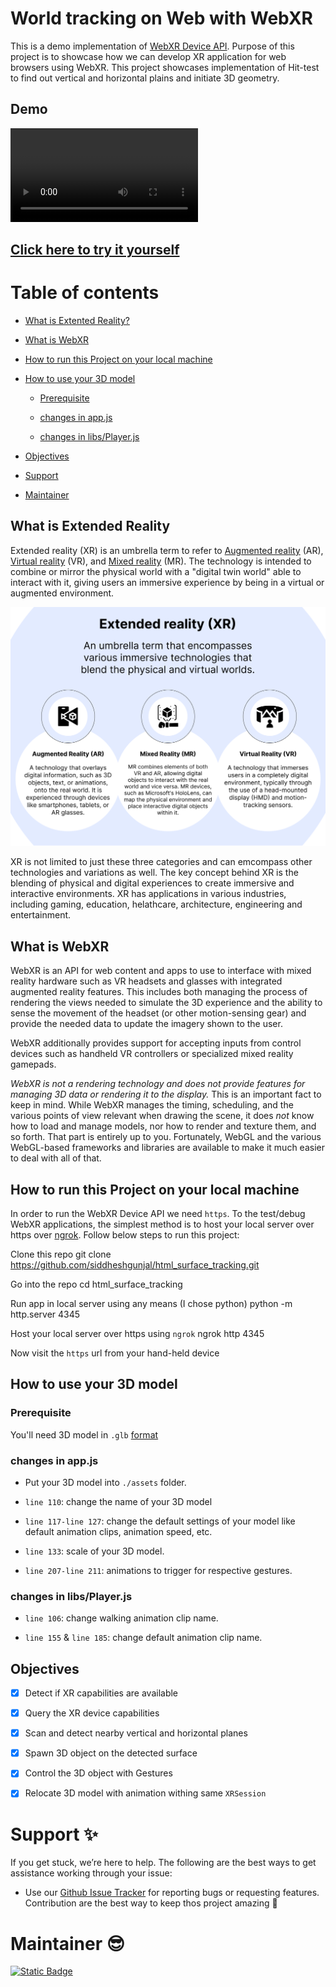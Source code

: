 # World tracking on Web with WebXR

This is a demo implementation of [WebXR Device API](https://github.com/immersive-web/webxr/tree/master). Purpose of this project is to showcase how we can develop XR application for web browsers using WebXR. This project showcases implementation of Hit-test to find out vertical and horizontal plains and initiate 3D geometry.

## Demo
![Demo video](./assets/WebAR_Spatial.mp4?raw=true)

## [Click here to try it yourself](https://siddheshgunjal.github.io/html_surface_tracking/)

# Table of contents

* [What is Extented Reality?](#what-is-extended-reality)

* [What is WebXR](#what-is-webxr)

* [How to run this Project on your local machine](#how-to-run-this-project-on-your-local-machine)

* [How to use your 3D model](#how-to-use-your-3d-model)
  
  * [Prerequisite](#prerequisite)
  
  * [changes in app.js](#changes-in-appjs)
  
  * [changes in libs/Player.js](#changes-in-libsplayerjs)

* [Objectives](#objectives)

* [Support](#support-sparkles)

* [Maintainer](#maintainer-sunglasses)

## What is Extended Reality

Extended reality (XR) is an umbrella term to refer to [Augmented reality](https://en.wikipedia.org/wiki/Augmented_reality) (AR), [Virtual reality](https://en.wikipedia.org/wiki/Virtual_reality) (VR), and [Mixed reality](https://en.wikipedia.org/wiki/Mixed_reality) (MR). The technology is intended to combine or mirror the physical world with a "digital twin world" able to interact with it, giving users an immersive experience by being in a virtual or augmented environment.

![Extended Reality (XR) Explained](./assets/What-is-Extended-Reality.png)

XR is not limited to just these three categories and can emcompass other technologies and variations as well. The key concept behind XR is the blending of physical and digital experiences to create immersive and interactive environments. XR has applications in various industries, including gaming, education, helathcare, architecture, engineering and entertainment.

## What is WebXR

WebXR is an API for web content and apps to use to interface with mixed reality hardware such as VR headsets and glasses with integrated augmented reality features. This includes both managing the process of rendering the views needed to simulate the 3D experience and the ability to sense the movement of the headset (or other motion-sensing gear) and provide the needed data to update the imagery shown to the user.

WebXR additionally provides support for accepting inputs from control devices such as handheld VR controllers or specialized mixed reality gamepads.

_WebXR is not a rendering technology and does not provide features for managing 3D data or rendering it to the display._ This is an important fact to keep in mind. While WebXR manages the timing, scheduling, and the various points of view relevant when drawing the scene, it does _not_ know how to load and manage models, nor how to render and texture them, and so forth. That part is entirely up to you. Fortunately, WebGL and the various WebGL-based frameworks and libraries are available to make it much easier to deal with all of that.

## How to run this Project on your local machine

In order to run the WebXR Device API we need `https`. To the test/debug WebXR applications, the simplest method is to host your local server over https over [ngrok](https://ngrok.com/). Follow below steps to run this project:

Clone this repo
     git clone https://github.com/siddheshgunjal/html_surface_tracking.git

Go into the repo
     cd html_surface_tracking

Run app in local server using any means (I chose python)
     python -m http.server 4345

Host your local server over https using `ngrok`
     ngrok http 4345

Now visit the `https` url from your hand-held device

## How to use your 3D model

### Prerequisite

You'll need 3D model in `.glb` [format][glb-format]

### changes in app.js

- Put your 3D model into `./assets` folder.

- `line 110`: change the name of your 3D model

- `line 117-line 127`: change the default settings of your model like default animation clips, animation speed, etc.

- `line 133`: scale of your 3D model.

- `line 207-line 211`: animations to trigger for respective gestures.

### changes in libs/Player.js

- `line 106`: change walking animation clip name.

- `line 155` & `line 185`: change default animation clip name.

## Objectives

- [x] Detect if XR capabilities are available

- [x] Query the XR device capabilities

- [x] Scan and detect nearby vertical and horizontal planes

- [x] Spawn 3D object on the detected surface

- [x] Control the 3D object with Gestures

- [x] Relocate 3D model with animation withing same `XRSession`

# Support :sparkles:

If you get stuck, we’re here to help. The following are the best ways to get assistance working through your issue:

* Use our [Github Issue Tracker][gh-issues] for reporting bugs or requesting features.
  Contribution are the best way to keep thos project amazing :muscle:

# Maintainer :sunglasses:

[<img alt="Static Badge" src="https://img.shields.io/badge/my_website-click_to_visit-informational?style=for-the-badge&logo=googlechrome&logoColor=white&color=black">][portfolio]

<!-- Markdown link -->

[gh-issues]: https://github.com/siddheshgunjal/html_surface_tracking/issues

[portfolio]: https://siddheshgunjal.github.io

[glb-format]: https://docs.fileformat.com/3d/glb/
